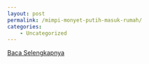 ```yaml
---
layout: post
permalink: /mimpi-monyet-putih-masuk-rumah/
categories:
    - Uncategorized
---
```


[Baca Selengkapnya](/10)
